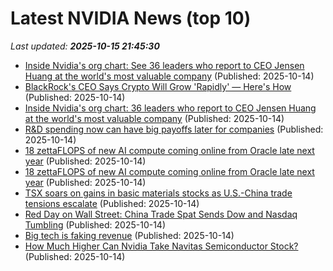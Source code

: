 # Latest NVIDIA News (top 10)
_Last updated: **2025-10-15 21:45:30**_

- [Inside Nvidia's org chart: See 36 leaders who report to CEO Jensen Huang at the world's most valuable company](https://www.businessinsider.com/nvidia-org-chart-leaders-report-to-ceo-jensen-huang-2025-10) (Published: 2025-10-14)
- [BlackRock's CEO Says Crypto Will Grow 'Rapidly' — Here's How](https://finance.yahoo.com/news/blackrocks-ceo-says-crypto-grow-213120122.html) (Published: 2025-10-14)
- [Inside Nvidia's org chart: 36 leaders who report to CEO Jensen Huang at the world's most valuable company](https://biztoc.com/x/0ccf95b408bd5cc4) (Published: 2025-10-14)
- [R&D spending now can have big payoffs later for companies](https://www.thestreet.com/technology/rd-spending-now-can-have-big-payoffs-later-for-companies) (Published: 2025-10-14)
- [18 zettaFLOPS of new AI compute coming online from Oracle late next year](https://biztoc.com/x/4065c7d334334018) (Published: 2025-10-14)
- [18 zettaFLOPS of new AI compute coming online from Oracle late next year](https://www.theregister.com/2025/10/14/oracle_amd_nvidia/) (Published: 2025-10-14)
- [TSX soars on gains in basic materials stocks as U.S.-China trade tensions escalate](https://financialpost.com/pmn/tsx-soars-on-gains-in-basic-materials-stocks-as-u-s-china-trade-tensions-escalate) (Published: 2025-10-14)
- [Red Day on Wall Street: China Trade Spat Sends Dow and Nasdaq Tumbling](https://www.ibtimes.com/red-day-wall-street-china-trade-spat-sends-dow-nasdaq-tumbling-3787000) (Published: 2025-10-14)
- [Big tech is faking revenue](https://www.osnews.com/story/143538/big-tech-is-faking-revenue/) (Published: 2025-10-14)
- [How Much Higher Can Nvidia Take Navitas Semiconductor Stock?](https://biztoc.com/x/7cc7ef935cc732a1) (Published: 2025-10-14)
